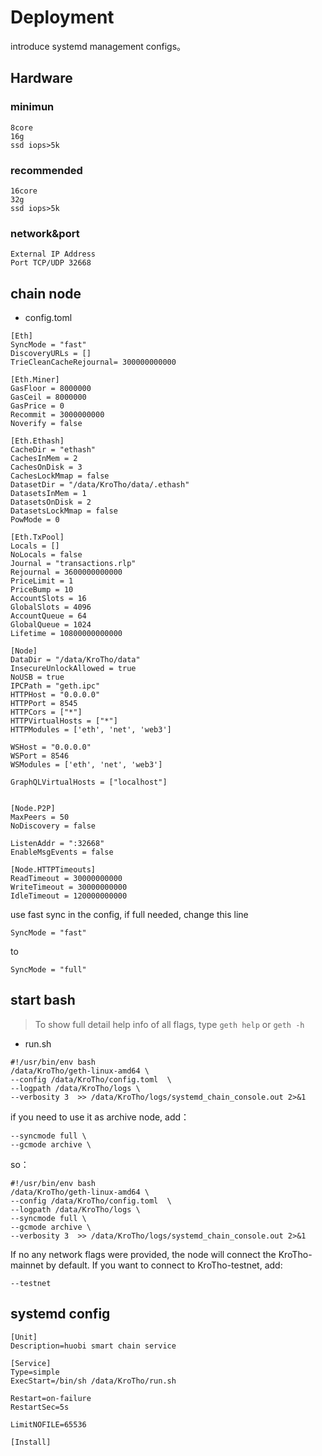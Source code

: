 # Deployment

introduce systemd management configs。

## Hardware

### minimun

```
8core
16g
ssd iops>5k
```

### recommended
```
16core
32g
ssd iops>5k
```

### network&port

```
External IP Address
Port TCP/UDP 32668
```

## chain node

* config.toml

```
[Eth]
SyncMode = "fast"
DiscoveryURLs = []
TrieCleanCacheRejournal= 300000000000

[Eth.Miner]
GasFloor = 8000000
GasCeil = 8000000
GasPrice = 0
Recommit = 3000000000
Noverify = false

[Eth.Ethash]
CacheDir = "ethash"
CachesInMem = 2
CachesOnDisk = 3
CachesLockMmap = false
DatasetDir = "/data/KroTho/data/.ethash"
DatasetsInMem = 1
DatasetsOnDisk = 2
DatasetsLockMmap = false
PowMode = 0

[Eth.TxPool]
Locals = []
NoLocals = false
Journal = "transactions.rlp"
Rejournal = 3600000000000
PriceLimit = 1
PriceBump = 10
AccountSlots = 16
GlobalSlots = 4096
AccountQueue = 64
GlobalQueue = 1024
Lifetime = 10800000000000

[Node]
DataDir = "/data/KroTho/data"
InsecureUnlockAllowed = true
NoUSB = true
IPCPath = "geth.ipc"
HTTPHost = "0.0.0.0"
HTTPPort = 8545
HTTPCors = ["*"]
HTTPVirtualHosts = ["*"]
HTTPModules = ['eth', 'net', 'web3']

WSHost = "0.0.0.0"
WSPort = 8546
WSModules = ['eth', 'net', 'web3']

GraphQLVirtualHosts = ["localhost"]


[Node.P2P]
MaxPeers = 50
NoDiscovery = false

ListenAddr = ":32668"
EnableMsgEvents = false

[Node.HTTPTimeouts]
ReadTimeout = 30000000000
WriteTimeout = 30000000000
IdleTimeout = 120000000000

```

use fast sync in the config, if full needed, change this line
```
SyncMode = "fast"
```
to
```
SyncMode = "full"
```

## start bash

> To show full detail help info of all flags, type `geth help` or `geth -h`

* run.sh


```
#!/usr/bin/env bash
/data/KroTho/geth-linux-amd64 \
--config /data/KroTho/config.toml  \
--logpath /data/KroTho/logs \
--verbosity 3  >> /data/KroTho/logs/systemd_chain_console.out 2>&1
```

if you need to use it as archive node, add：

```
--syncmode full \
--gcmode archive \
```

so：

```
#!/usr/bin/env bash
/data/KroTho/geth-linux-amd64 \
--config /data/KroTho/config.toml  \
--logpath /data/KroTho/logs \
--syncmode full \
--gcmode archive \
--verbosity 3  >> /data/KroTho/logs/systemd_chain_console.out 2>&1
```

If no any network flags were provided, the node will connect the KroTho-mainnet by default. If you want to connect to KroTho-testnet, add:

```
--testnet
```

## systemd config

```
[Unit]
Description=huobi smart chain service

[Service]
Type=simple
ExecStart=/bin/sh /data/KroTho/run.sh

Restart=on-failure
RestartSec=5s

LimitNOFILE=65536

[Install]

```